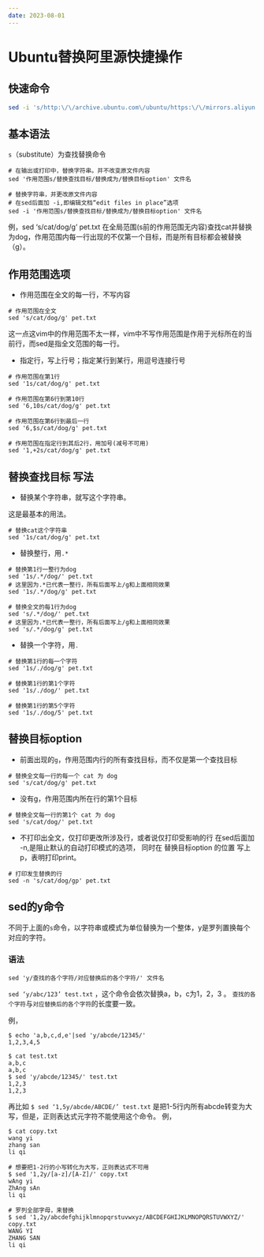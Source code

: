 ```yaml
---
date: 2023-08-01
---
```

# Ubuntu替换阿里源快捷操作
## 快速命令

```sh
sed -i 's/http:\/\/archive.ubuntu.com\/ubuntu/https:\/\/mirrors.aliyun.com\/ubuntu/g' /etc/apt/sources.list
```

## 基本语法

`s`（substitute）为查找替换命令

```
# 在输出或打印中，替换字符串。并不改变原文件内容
sed '作用范围s/替换查找目标/替换成为/替换目标option' 文件名

# 替换字符串，并更改原文件内容
# 在sed后面加 -i,即编辑文档“edit files in place”选项
sed -i '作用范围s/替换查找目标/替换成为/替换目标option' 文件名
```

例，sed ‘s/cat/dog/g’ pet.txt
在全局范围(s前的作用范围无内容)查找cat并替换为dog，作用范围内每一行出现的不仅第一个目标，而是所有目标都会被替换（g）。

## 作用范围选项

- 作用范围在全文的每一行，不写内容

```
# 作用范围在全文
sed 's/cat/dog/g' pet.txt
```

这一点这vim中的作用范围不太一样，vim中不写作用范围是作用于光标所在的当前行，而sed是指全文范围的每一行。

- 指定行，写上行号；指定某行到某行，用逗号连接行号

```
# 作用范围在第1行
sed '1s/cat/dog/g' pet.txt

# 作用范围在第6行到第10行
sed '6,10s/cat/dog/g' pet.txt

# 作用范围在第6行到最后一行
sed '6,$s/cat/dog/g' pet.txt

# 作用范围在指定行到其后2行，用加号(减号不可用)
sed '1,+2s/cat/dog/g' pet.txt
```

## 替换查找目标 写法

- 替换某个字符串，就写这个字符串。

这是最基本的用法。

```
# 替换cat这个字符串
sed '1s/cat/dog/g' pet.txt
```

- 替换整行，用`.*`

```
# 替换第1行一整行为dog
sed '1s/.*/dog/' pet.txt
# 这里因为.*已代表一整行，所有后面写上/g和上面相同效果
sed '1s/.*/dog/g' pet.txt

# 替换全文的每1行为dog
sed 's/.*/dog/' pet.txt
# 这里因为.*已代表一整行，所有后面写上/g和上面相同效果
sed 's/.*/dog/g' pet.txt
```

- 替换一个字符，用`.`

```
# 替换第1行的每一个字符
sed '1s/./dog/g' pet.txt

# 替换第1行的第1个字符
sed '1s/./dog/' pet.txt

# 替换第1行的第5个字符
sed '1s/./dog/5' pet.txt
```

## 替换目标option

- 前面出现的`g`，作用范围内行的所有查找目标，而不仅是第一个查找目标

```
# 替换全文每一行的每一个 cat 为 dog
sed 's/cat/dog/g' pet.txt
```

- 没有g，作用范围内所在行的第1个目标

```
# 替换全文每一行的第1个 cat 为 dog
sed 's/cat/dog/' pet.txt
```

- 不打印出全文，仅打印更改所涉及行，或者说仅打印受影响的行
    在sed后面加 -n,是阻止默认的自动打印模式的选项，
    同时在 替换目标option 的位置 写上 p，表明打印print。

```
# 打印发生替换的行
sed -n 's/cat/dog/gp' pet.txt
```

## sed的y命令

不同于上面的`s`命令，以字符串或模式为单位替换为一个整体，y是罗列置换每个对应的字符。

### 语法

```
sed 'y/查找的各个字符/对应替换后的各个字符/' 文件名
```

`sed ‘y/abc/123’ test.txt` ，这个命令会依次替换a，b，c为1，2，3 。
`查找的各个字符`与`对应替换后的各个字符`的长度要一致。

例，

```
$ echo 'a,b,c,d,e'|sed 'y/abcde/12345/'
1,2,3,4,5

$ cat test.txt
a,b,c
a,b,c
$ sed 'y/abcde/12345/' test.txt
1,2,3
1,2,3
```

再比如 `$ sed ‘1,5y/abcde/ABCDE/’ test.txt` 是把1-5行内所有abcde转变为大写，但是，正则表达式元字符不能使用这个命令。
例，

```
$ cat copy.txt 
wang yi
zhang san
li qi

# 想要把1-2行的小写转化为大写，正则表达式不可用
$ sed '1,2y/[a-z]/[A-Z]/' copy.txt 
wAng yi
ZhAng sAn
li qi

# 罗列全部字母，来替换
$ sed '1,2y/abcdefghijklmnopqrstuvwxyz/ABCDEFGHIJKLMNOPQRSTUVWXYZ/' copy.txt 
WANG YI
ZHANG SAN
li qi
```